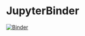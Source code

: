 # JupyterBinder

[![Binder](https://mybinder.org/badge_logo.svg)](https://mybinder.org/v2/gh/itsDagu/JupyterBinder/master?filepath=L5_JupyterReport.ipynb)

